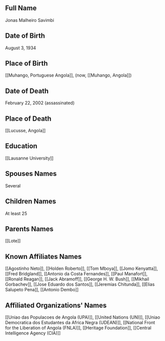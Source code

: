 ## Full Name
Jonas Malheiro Savimbi

## Date of Birth
August 3, 1934

## Place of Birth
[[Muhango, Portuguese Angola]], (now, [[Muhango, Angola]])

## Date of Death
February 22, 2002 (assassinated)

## Place of Death
[[Lucusse, Angola]]

## Education
[[Lausanne University]]

## Spouses Names
Several

## Children Names
At least 25

## Parents Names
[[Lote]]

## Known Affiliates Names
[[Agostinho Neto]], [[Holden Roberto]], [[Tom Mboya]], [[Jomo Kenyatta]], [[Fred Bridgland]], [[Antonio da Costa Fernandes]], [[Paul Manafort]], [[Ronald Reagan]], [[Jack Abramoff]], [[George  H. W. Bush]], [[Mikhail Gorbachev]], [[Jose Eduardo dos Santos]], [[Jeremias Chitunda]], [[Elias Salupeto Pena]], [[Antonio Dembo]]

## Affiliated Organizations' Names
[[Uniao das Populacoes de Angola (UPA)]], [[United Nations (UN)]], [[Uniao Democratica dos Estudantes da Africa Negra (UDEAN)]], [[National Front for the Liberation of Angola (FNLA)]], [[Heritage Foundation]], [[Central Intelligence Agency (CIA)]]